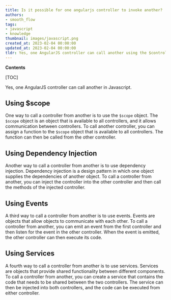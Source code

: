 ```yaml
---
title: Is it possible for one angularjs controller to invoke another?
authors:
- smooth_flow
tags:
- javascript
- knowledge
thumbnail: images/javascript.png
created_at: 2023-02-04 00:00:00
updated_at: 2023-02-04 00:00:00
tldr: Yes, one AngularJS controller can call another using the $controller service.
---
```


**Contents**

[TOC]

Yes, one AngularJS controller can call another in Javascript.

## Using $scope

One way to call a controller from another is to use the `$scope` object. The `$scope` object is an object that is available to all controllers, and it allows communication between controllers. To call another controller, you can assign a function to the `$scope` object that is available to all controllers. The function can then be called from the other controller.

## Using Dependency Injection

Another way to call a controller from another is to use dependency injection. Dependency injection is a design pattern in which one object supplies the dependencies of another object. To call a controller from another, you can inject the controller into the other controller and then call the methods of the injected controller.

## Using Events

A third way to call a controller from another is to use events. Events are objects that allow objects to communicate with each other. To call a controller from another, you can emit an event from the first controller and then listen for the event in the other controller. When the event is emitted, the other controller can then execute its code.

## Using Services

A fourth way to call a controller from another is to use services. Services are objects that provide shared functionality between different components. To call a controller from another, you can create a service that contains the code that needs to be shared between the two controllers. The service can then be injected into both controllers, and the code can be executed from either controller.

